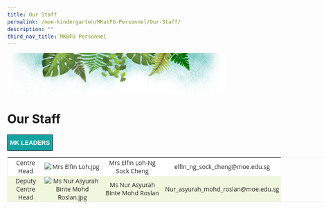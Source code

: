 ```yaml
---
title: Our Staff
permalink: /moe-kindergarten/MKatFG-Personnel/Our-Staff/
description: ""
third_nav_title: MK@FG Personnel
---
```

![](/images/Banner.png)


# Our Staff

<style type="text/css">
.tg  {border-collapse:collapse;border-spacing:0;}
.tg td{border-color:black;border-style:solid;border-width:1px;font-family:Arial, sans-serif;font-size:14px;
  overflow:hidden;padding:10px 5px;word-break:normal;}
.tg th{border-color:black;border-style:solid;border-width:1px;font-family:Arial, sans-serif;font-size:14px;
  font-weight:normal;overflow:hidden;padding:10px 5px;word-break:normal;}
.tg .tg-ryta{background-color:#14A3A1;color:#FFF;font-weight:bold;text-align:center;vertical-align:middle}
</style>
<table class="tg">
<thead>
  <tr>
    <td class="tg-ryta"><span style="color:#FFF;background-color:#14A3A1">MK LEADERS</span></td>
  </tr>
</thead>
</table>

<table style="font-style: normal; font-variant-caps: normal; font-weight: 400; letter-spacing: normal; orphans: auto; text-transform: none; white-space: normal; widows: auto; word-spacing: 0px; -webkit-text-size-adjust: auto; -webkit-text-stroke-width: 0px; text-decoration: none; margin: auto; outline: 0px; padding: 0px; clear: both; border: 1px solid rgb(234, 234, 234); caret-color: rgb(0, 0, 0); color: rgb(0, 0, 0); font-family: &quot;Open Sans&quot;, sans-serif; font-size: 14px; text-align: center; width: 876px; height: 105px;" class="ive_eobj_center iveo_table ives_tab_zen"><tbody style="margin: 0px; outline: 0px; padding: 0px;"><tr style="margin: 0px; outline: 0px; padding: 0px; background-color: rgb(255, 255, 255);"><td style="margin: 0px; outline: 0px; padding: 2px; text-align: center; color: rgb(34, 34, 34); width: 79px;">Centre Head</td><td style="margin: 0px; outline: 0px; padding: 2px; text-align: center; color: rgb(34, 34, 34); width: 129px;"><img style="margin: 0px 10px 0px 0px; outline: none; padding: 0px; border: none; float: left;" class="ive_eobj_left" alt="Mrs Elfin Loh.jpg" width="100%" src="https://ferngreenpri.moe.edu.sg/qql/slot/u775/MK%20Staff/Mrs%20Elfin%20Loh.jpg"><br style="margin: 0px; outline: 0px; padding: 0px;"></td><td style="margin: 0px; outline: 0px; padding: 2px; text-align: center; color: rgb(34, 34, 34); width: 140px;">Mrs Elfin Loh-Ng Sock Cheng</td><td style="margin: 0px; outline: 0px; padding: 2px; text-align: center; color: rgb(34, 34, 34); width: 267px;">elfin_ng_sock_cheng@moe.edu.sg</td></tr><tr style="margin: 0px; outline: 0px; padding: 0px; background-color: rgb(241, 246, 223);"><td style="margin: 0px; outline: 0px; padding: 2px; text-align: center; color: rgb(34, 34, 34); width: 60px;">Deputy Centre Head</td><td style="margin: 0px; outline: 0px; padding: 2px; text-align: center; color: rgb(34, 34, 34); width: 60px;"><img style="margin: 0px 10px 0px 0px; outline: none; padding: 0px; border: none; float: left;" class="ive_eobj_left" alt="Ms Nur Asyurah Binte Mohd Roslan.jpg" width="100%" src="https://ferngreenpri.moe.edu.sg/qql/slot/u775/MK%20Staff/Ms%20Nur%20Asyurah%20Binte%20Mohd%20Roslan.jpg"><br style="margin: 0px; outline: 0px; padding: 0px;"></td><td style="margin: 0px; outline: 0px; padding: 2px; text-align: center; color: rgb(34, 34, 34); width: 60px;">Ms Nur Asyurah Binte Mohd Roslan<br style="margin: 0px; outline: 0px; padding: 0px;"></td><td style="margin: 0px; outline: 0px; padding: 2px; text-align: center; color: rgb(34, 34, 34); width: 60px;">Nur_asyurah_mohd_roslan@moe.edu.sg</td></tr></tbody></table>